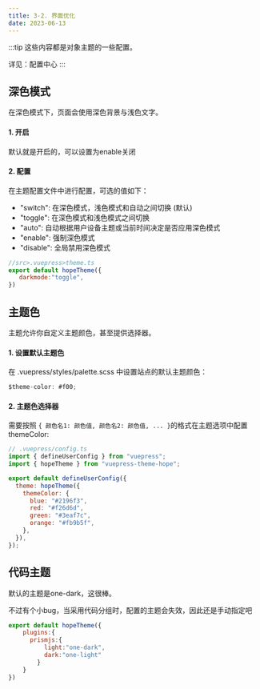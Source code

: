 ```yaml
---
title: 3-2. 界面优化
date: 2023-06-13
---
```

:::tip
这些内容都是对象主题的一些配置。

详见：配置中心
:::
## 深色模式
在深色模式下，页面会使用深色背景与浅色文字。
#### 1. 开启
默认就是开启的，可以设置为enable关闭

#### 2. 配置
在主题配置文件中进行配置，可选的值如下：
- "switch": 在深色模式，浅色模式和自动之间切换 (默认)
- "toggle": 在深色模式和浅色模式之间切换
- "auto": 自动根据用户设备主题或当前时间决定是否应用深色模式
- "enable": 强制深色模式
- "disable": 全局禁用深色模式
```js
//src>.vuepress>theme.ts
export default hopeTheme({
   darkmode:"toggle",
})
```

## 主题色
主题允许你自定义主题颜色，甚至提供选择器。
#### 1. 设置默认主题色
在 .vuepress/styles/palette.scss 中设置站点的默认主题颜色：
```js
$theme-color: #f00;
```
#### 2. 主题色选择器
需要按照 `{ 颜色名1: 颜色值, 颜色名2: 颜色值, ... }`的格式在主题选项中配置 themeColor:
```js
// .vuepress/config.ts
import { defineUserConfig } from "vuepress";
import { hopeTheme } from "vuepress-theme-hope";

export default defineUserConfig({
  theme: hopeTheme({
    themeColor: {
      blue: "#2196f3",
      red: "#f26d6d",
      green: "#3eaf7c",
      orange: "#fb9b5f",
    },
  }),
});
```

## 代码主题
默认的主题是one-dark，这很棒。

不过有个小bug，当采用代码分组时，配置的主题会失效，因此还是手动指定吧
```js
export default hopeTheme({
    plugins:{
      prismjs:{
          light:"one-dark",
          dark:"one-light"
        }    
    }
})
```


